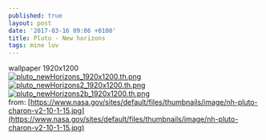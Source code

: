 ```yaml
---
published: true
layout: post
date: '2017-03-16 09:06 +0100'
title: Pluto - New horizons
tags: mine luv
---
```

wallpaper 1920x1200  
[![pluto_newHorizons_1920x1200.th.png](//cdn.scrot.moe/images/2017/03/16/pluto_newHorizons_1920x1200.th.png)](//cdn.scrot.moe/images/2017/03/16/pluto_newHorizons_1920x1200.png)
[![pluto_newHorizons2_1920x1200.th.png](//cdn.scrot.moe/images/2017/03/16/pluto_newHorizons2_1920x1200.th.png)](//cdn.scrot.moe/images/2017/03/16/pluto_newHorizons2_1920x1200.png)
[![pluto_newHorizons2b_1920x1200.th.png](//cdn.scrot.moe/images/2017/03/16/pluto_newHorizons2b_1920x1200.th.png)](//cdn.scrot.moe/images/2017/03/16/pluto_newHorizons2b_1920x1200.png)  
from: [https://www.nasa.gov/sites/default/files/thumbnails/image/nh-pluto-charon-v2-10-1-15.jpg](https://www.nasa.gov/sites/default/files/thumbnails/image/nh-pluto-charon-v2-10-1-15.jpg)
